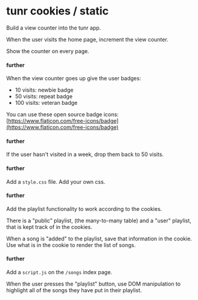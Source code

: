 # tunr cookies / static


Build a view counter into the tunr app.

When the user visits the home page, increment the view counter.

Show the counter on every page.

#### further
When the view counter goes up give the user badges:

  - 10 visits: newbie badge
  - 50 visits: repeat badge
  - 100 visits: veteran badge
  
You can use these open source badge icons: [https://www.flaticon.com/free-icons/badge](https://www.flaticon.com/free-icons/badge)

#### further
If the user hasn't visited in a week, drop them back to 50 visits.

#### further

Add a `style.css` file. Add your own css.

#### further

Add the playlist functionality to work according to the cookies.

There is a "public" playlist, (the many-to-many table) and a "user" playlist, that is kept track of in the cookies.

When a song is "added" to the playlist, save that information in the cookie. Use what is in the cookie to render the list of songs.


#### further

Add a `script.js` on the `/songs` index page.

When the user presses the "playlist" button, use DOM manipulation to highlight all of the songs they have put in their playlist.